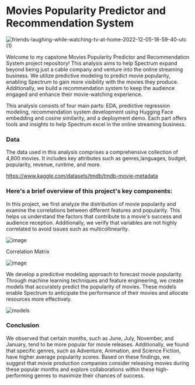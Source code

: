 # Movies Popularity Predictor and Recommendation System

![friends-laughing-while-watching-tv-at-home-2022-12-05-18-59-40-utc (1)](https://github.com/NataliaEde/Movies-Popularity-Predictor-and-Recommendation-System/assets/44559346/e175003b-46b3-4be6-9404-254f223e0b88)


Welcome to my capstone Movies Popularity Predictor and Recommendation System project repository! This analysis aims to help Spectrum expand beyond being just a cable company and venture into the online streaming business. We utilize predictive modeling to predict movie popularity, enabling Spectrum to gain more visibility with the movies they produce. Additionally, we build a recommendation system to keep the audience engaged and enhance their movie-watching experience.

This analysis consists of four main parts: EDA, predictive regression modeling, recommendation system development using Hugging Face embedding and cosine similarity, and a deployment demo. Each part offers tools and insights to help Spectrum excel in the online streaming business.


### Data

The data used in this analysis comprises a comprehensive collection of 4,800 movies. It includes key attributes such as genres,languages, budget, popularity, revenue, runtime, and more.

https://www.kaggle.com/datasets/tmdb/tmdb-movie-metadata


### Here's a brief overview of this project's key components:

In this project, we first analyze the distribution of movie popularity and examine the correlations between different features and popularity. This helps us understand the factors that contribute to a movie's success and audience reception. Additionally, we verify that variables are not highly correlated to avoid issues such as multicollinearity. 


![image](https://github.com/NataliaEde/Movies-Popularity-Predictor-and-Recommendation-System/assets/44559346/2a32f739-b8b7-46f0-8435-9c688fd32f89)


Correlation Matrix

![image](https://github.com/NataliaEde/Movies-Popularity-Predictor-and-Recommendation-System/assets/44559346/f8742c01-7607-4a9f-a261-91d4fe92b500)

We develop a predictive modeling approach to forecast movie popularity. Through machine learning techniques and feature engineering, we create models that accurately predict the popularity of movies. These models enable Spectrum to anticipate the performance of their movies and allocate resources more effectively.

![models ](https://github.com/NataliaEde/Movies-Popularity-Predictor-and-Recommendation-System/assets/44559346/42d8ab59-b883-477f-b74f-d6f9055cbb58)

### Conclusion

We observed that certain months, such as June, July, November, and January, tend to be more popular for movie releases. Additionally, we found that specific genres, such as Adventure, Animation, and Science Fiction, have higher average popularity scores. Based on these findings, we suggest that movie production companies consider releasing movies during these popular months and explore collaborations within these high-performing genres to maximize their chances of success.
